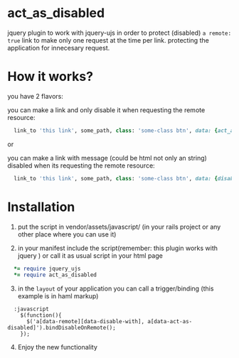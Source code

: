 act_as_disabled
===============

jquery plugin to work with jquery-ujs in order to protect (disabled) `a remote: true` link to make only one request at the time per link.
protecting the application for innecesary request.

How it works?
============
you have 2 flavors:

you can make a link and only disable it when  requesting the remote resource:
```` ruby
  link_to 'this link', some_path, class: 'some-class btn', data: {act_as_disabled: true} , remote: true

````

or

you can make a link with message (could be html not only an string) disabled when its requesting the remote resource:
```` ruby
  link_to 'this link', some_path, class: 'some-class btn', data: {disable_with: 'processing...'}, remote: true

````

Installation
============

1) put the script in vendor/assets/javascript/ (in your rails project or any other place where you can use it)

2) in your manifest include the script(remember: this plugin works with jquery ) or call it as usual script in your html page

```` ruby
  *= require jquery_ujs
  *= require act_as_disabled

````

3) in the `layout` of  your application you can call a trigger/binding (this example is in haml markup)

```` haml
  :javascript
    $(function(){
      $('a[data-remote][data-disable-with], a[data-act-as-disabled]').bindDisableOnRemote();
    });
````

4) Enjoy the new functionality

